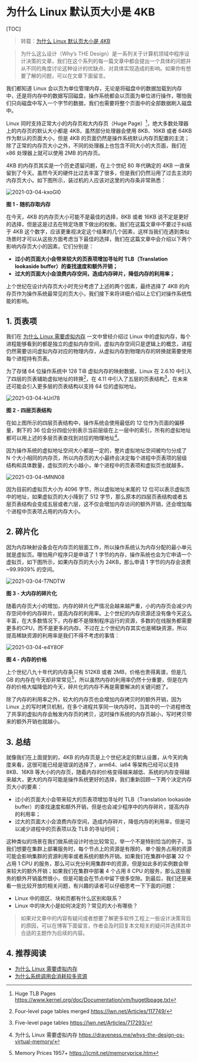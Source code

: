 # 为什么 Linux 默认页大小是 4KB

[TOC]

> 转载：[为什么 Linux 默认页大小是 4KB](https://draveness.me/whys-the-design-linux-default-page/)

> 为什么这么设计（Why’s THE Design）是一系列关于计算机领域中程序设计决策的文章，我们在这个系列的每一篇文章中都会提出一个具体的问题并从不同的角度讨论这种设计的优缺点、对具体实现造成的影响。如果你有想要了解的问题，可以在文章下面留言。

我们都知道 Linux 会以页为单位管理内存，无论是将磁盘中的数据加载到内存中，还是将内存中的数据写回磁盘，操作系统都会以页面为单位进行操作，哪怕我们只向磁盘中写入一个字节的数据，我们也需要将整个页面中的全部数据刷入磁盘中。

Linux 同时支持正常大小的内存页和大内存页（Huge Page）[^1]，绝大多数处理器上的内存页的默认大小都是 4KB，虽然部分处理器会使用 8KB、16KB 或者 64KB 作为默认的页面大小，但是 4KB 的页面仍然是操作系统默认内存页配置的主流；除了正常的内存页大小之外，不同的处理器上也包含不同大小的大页面，我们在 x86 处理器上就可以使用 2MB 的内存页。

4KB 的内存页其实是一个历史遗留问题，在上个世纪 80 年代确定的 4KB 一直保留到了今天。虽然今天的硬件比过去丰富了很多，但是我们仍然沿用了过去主流的内存页大小。如下图所示，装过机的人应该对这里的内存条非常熟悉：

![2021-03-04-kxoGl0](https://image.ldbmcs.com/2021-03-04-kxoGl0.jpg)

**图 1 - 随机存取内存**

在今天，4KB 的内存页大小可能不是最佳的选择，8KB 或者 16KB 说不定是更好的选择，但是这是过去在特定场景下做出的权衡。我们在这篇文章中不要过于纠结于 4KB 这个数字，应该更重视决定这个结果的几个因素，这样当我们在遇到类似场景时才可以从这些方面考虑当下最佳的选择，我们在这篇文章中会介绍以下两个影响内存页大小的因素，它们分别是：

- **过小的页面大小会带来较大的页表项增加寻址时 TLB（Translation lookaside buffer）的查找速度和额外开销；**
- **过大的页面大小会浪费内存空间，造成内存碎片，降低内存的利用率；**

上个世纪在设计内存页大小时充分考虑了上述的两个因素，最终选择了 4KB 的内存页作为操作系统最常见的页大小，我们接下来将详细介绍以上它们对操作系统性能的影响。

## 1. 页表项

我们在 [为什么 Linux 需要虚拟内存](https://draveness.me/whys-the-design-os-virtual-memory/) 一文中曾经介绍过 Linux 中的虚拟内存，每个进程能够看到的都是独立的虚拟内存空间，虚拟内存空间只是逻辑上的概念，进程仍然需要访问虚拟内存对应的物理内存，从虚拟内存到物理内存的转换就需要使用每个进程持有页表。

为了存储 64 位操作系统中 128 TiB 虚拟内存的映射数据，Linux 在 2.6.10 中引入了四层的页表辅助虚拟地址的转换[^2]，在 4.11 中引入了五层的页表结构[^3]，在未来还可能会引入更多层的页表结构以支持 64 位的虚拟地址。

![2021-03-04-kUrl78](https://image.ldbmcs.com/2021-03-04-kUrl78.jpg)

**图 2 - 四层页表结构**

在如上图所示的四层页表结构中，操作系统会使用最低的 12 位作为页面的偏移量，剩下的 36 位会分四组分别表示当前层级在上一层中的索引，所有的虚拟地址都可以用上述的多层页表查找到对应的物理地址[^4]。

因为操作系统的虚拟地址空间大小都是一定的，整片虚拟地址空间被均匀分成了 N 个大小相同的内存页，所以内存页的大小最终会决定每个进程中页表项的层级结构和具体数量，虚拟页的大小越小，单个进程中的页表项和虚拟页也就越多。

![2021-03-04-tMNN08](https://image.ldbmcs.com/2021-03-04-tMNN08.png)

因为目前的虚拟页大小为 4096 字节，所以虚拟地址末尾的 12 位可以表示虚拟页中的地址，如果虚拟页的大小降到了 512 字节，那么原本的四层页表结构或者五层页表结构会变成五层或者六层，这不仅会增加内存访问的额外开销，还会增加每个进程中页表项占用的内存大小。

## 2. 碎片化

因为内存映射设备会在内存页的层面工作，所以操作系统认为内存分配的最小单元就是虚拟页。哪怕用户程序只是申请了 1 字节的内存，操作系统也会为它申请一个虚拟页，如下图所示，如果内存页的大小为 24KB，那么申请 1 字节的内存会浪费 ~99.9939% 的空间。

![2021-03-04-T7NDTW](https://image.ldbmcs.com/2021-03-04-T7NDTW.jpg)

**图 3 - 大内存的碎片化**

随着内存页大小的增加，内存的碎片化严情况会越来越严重，小的内存页会减少内存空间中的内存碎片，提高内存的利用率。上个世纪的内存资源还没有像今天这么丰富，在大多数情况下，内存都不是限制程序运行的资源，多数的在线服务都需要更多的CPU，而不是更多的内存。不过在上个世纪内存其实也是稀缺资源，所以提高稀缺资源的利用率是我们不得不考虑的事情：

![2021-03-04-e4Y8OF](https://image.ldbmcs.com/2021-03-04-e4Y8OF.jpg)

**图 4 - 内存的价格**

上个世纪八九十年代的内存条只有 512KB 或者 2MB，价格也贵得离谱，但是几 GB 的内存在今天却非常常见[^5]，所以虽然内存的利用率仍然十分重要，但是在内存的价格大幅降低的今天，碎片化的内存不再是需要解决的关键问题了。

除了内存的利用率之外，较大的内存页也会增加内存拷贝时的额外开销，因为 Linux 上的写时拷贝机制，在多个进程共享同一块内存时，当其中的一个进程修改了共享的虚拟内存会触发内存页的拷贝，这时操作系统的内存页越小，写时拷贝带来的额外开销也就越小。

## 3. 总结

就像我们在上面提到的，4KB 的内存页是上个世纪决定的默认设置，从今天的角度来看，这很可能已经是错误的选择了，arm64、ia64 等架构已经可以支持 8KB、16KB 等大小的内存页，随着内存的价格变得越来越低、系统的内存变得越来越大，更大的内存可能是操作系统更好的选择，我们重新回顾一下两个决定内存页大小的要素：

- 过小的页面大小会带来较大的页表项增加寻址时 TLB（Translation lookaside buffer）的查找速度和额外开销，但是也会减少程序中的内存碎片，提高内存的利用率；
- 过大的页面大小会浪费内存空间，造成内存碎片，降低内存的利用率，但是可以减少进程中的页表项以及 TLB 的寻址时间；

这种类似的场景在我们做系统设计时也比较常见，举一个不是特别恰当的例子，当我们想要在集群上部署服务时，每个节点上的资源是有限的，单个服务占用的资源可能会影响集群的资源利用率或者系统的额外开销。如果我们在集群中部署 32 个占用 1 CPU 的服务，那么可以充分利用集群中的资源，但是如此多的实例数会带来较大的额外开销；如果我们在集群中部署 4 个占用 8 CPU 的服务，那么这些服务的额外开销虽然很小，但是可能会在节点中留下很多空隙。到最后，我们还是来看一些比较开放的相关问题，有兴趣的读者可以仔细思考一下下面的问题：

- Linux 中的扇区、块和页都有什么区别和联系？
- Linux 中的块大小是如何决定的？常见的大小有哪些？

> 如果对文章中的内容有疑问或者想要了解更多软件工程上一些设计决策背后的原因，可以在博客下面留言，作者会及时回复本文相关的疑问并选择其中合适的主题作为后续的内容。

## 4. 推荐阅读

- [为什么 Linux 需要虚拟内存](https://draveness.me/whys-the-design-os-virtual-memory/)
- [为什么系统调用会消耗较多资源](https://draveness.me/whys-the-design-syscall-overhead/)

[^1]: Huge TLB Pages https://www.kernel.org/doc/Documentation/vm/hugetlbpage.txt

[^2]: Four-level page tables merged https://lwn.net/Articles/117749/

[^3]: Five-level page tables https://lwn.net/Articles/717293/

[^4]: 为什么 Linux 需要虚拟内存 https://draveness.me/whys-the-design-os-virtual-memory/

[^5]: Memory Prices 1957+ https://jcmit.net/memoryprice.htm